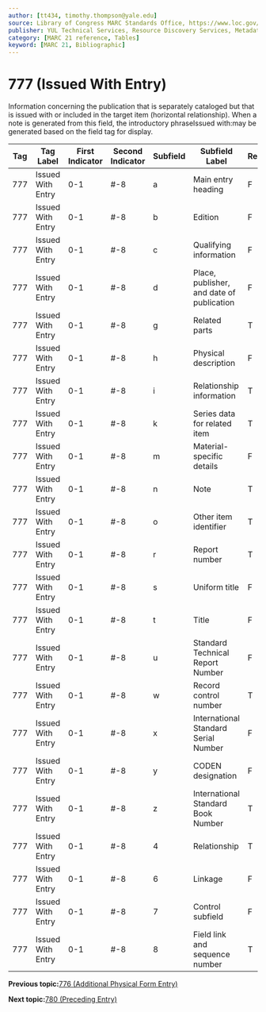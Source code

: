 ```yaml
---
author: [tt434, timothy.thompson@yale.edu]
source: Library of Congress MARC Standards Office, https://www.loc.gov/marc/bibliographic/bd777.html
publisher: YUL Technical Services, Resource Discovery Services, Metadata Services Unit
category: [MARC 21 reference, Tables]
keyword: [MARC 21, Bibliographic]
---
```


# 777 \(Issued With Entry\)

Information concerning the publication that is separately cataloged but that is issued with or included in the target item \(horizontal relationship\). When a note is generated from this field, the introductory phraseIssued with:may be generated based on the field tag for display.

|Tag|Tag Label|First Indicator|Second Indicator|Subfield|Subfield Label|Repeatable|
|---|---------|---------------|----------------|--------|--------------|----------|
|777|Issued With Entry|0-1|\#-8|a|Main entry heading|F|
|777|Issued With Entry|0-1|\#-8|b|Edition|F|
|777|Issued With Entry|0-1|\#-8|c|Qualifying information|F|
|777|Issued With Entry|0-1|\#-8|d|Place, publisher, and date of publication|F|
|777|Issued With Entry|0-1|\#-8|g|Related parts|T|
|777|Issued With Entry|0-1|\#-8|h|Physical description|F|
|777|Issued With Entry|0-1|\#-8|i|Relationship information|T|
|777|Issued With Entry|0-1|\#-8|k|Series data for related item|T|
|777|Issued With Entry|0-1|\#-8|m|Material-specific details|F|
|777|Issued With Entry|0-1|\#-8|n|Note|T|
|777|Issued With Entry|0-1|\#-8|o|Other item identifier|T|
|777|Issued With Entry|0-1|\#-8|r|Report number|T|
|777|Issued With Entry|0-1|\#-8|s|Uniform title|F|
|777|Issued With Entry|0-1|\#-8|t|Title|F|
|777|Issued With Entry|0-1|\#-8|u|Standard Technical Report Number|F|
|777|Issued With Entry|0-1|\#-8|w|Record control number|T|
|777|Issued With Entry|0-1|\#-8|x|International Standard Serial Number|F|
|777|Issued With Entry|0-1|\#-8|y|CODEN designation|F|
|777|Issued With Entry|0-1|\#-8|z|International Standard Book Number|T|
|777|Issued With Entry|0-1|\#-8|4|Relationship|T|
|777|Issued With Entry|0-1|\#-8|6|Linkage|F|
|777|Issued With Entry|0-1|\#-8|7|Control subfield|F|
|777|Issued With Entry|0-1|\#-8|8|Field link and sequence number|T|

**Previous topic:**[776 \(Additional Physical Form Entry\)](../tables/776_bib_table.md)

**Next topic:**[780 \(Preceding Entry\)](../tables/780_bib_table.md)

